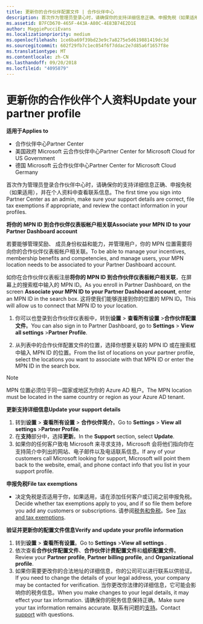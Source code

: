 ```yaml
---
title: 更新你的合作伙伴配置文件 | 合作伙伴中心
description: 首次作为管理员登录心时，请确保你的支持详细信息正确、申报免税（如果适用），并在个人资料中查看联系信息。
ms.assetid: B7FCD670-465F-443A-A80C-4E83B74E2D1E
author: MaggiePucciEvans
ms.localizationpriority: medium
ms.openlocfilehash: 1ce6ba69f39bd23e9c7a8275e5d619881419dc3d
ms.sourcegitcommit: 602f29fb7c1ec054f6f7ddac2e7d85a6f1657f8e
ms.translationtype: MT
ms.contentlocale: zh-CN
ms.lasthandoff: 09/20/2018
ms.locfileid: "4095879"
---
```

# <a name="update-your-partner-profile"></a><span data-ttu-id="84a86-103">更新你的合作伙伴个人资料</span><span class="sxs-lookup"><span data-stu-id="84a86-103">Update your partner profile</span></span>

**<span data-ttu-id="84a86-104">适用于</span><span class="sxs-lookup"><span data-stu-id="84a86-104">Applies to</span></span>**

-  <span data-ttu-id="84a86-105">合作伙伴中心</span><span class="sxs-lookup"><span data-stu-id="84a86-105">Partner Center</span></span>
-  <span data-ttu-id="84a86-106">美国政府 Microsoft 云合作伙伴中心</span><span class="sxs-lookup"><span data-stu-id="84a86-106">Partner Center for Microsoft Cloud for US Government</span></span>
-  <span data-ttu-id="84a86-107">德国 Microsoft 云合作伙伴中心</span><span class="sxs-lookup"><span data-stu-id="84a86-107">Partner Center for Microsoft Cloud Germany</span></span>

<span data-ttu-id="84a86-108">首次作为管理员登录合作伙伴中心时，请确保你的支持详细信息正确、申报免税（如果适用），并在个人资料中查看联系信息。</span><span class="sxs-lookup"><span data-stu-id="84a86-108">The first time you sign into Partner Center as an admin, make sure your support details are correct, file tax exemptions if appropriate, and review the contact information in your profiles.</span></span>


**<span data-ttu-id="84a86-109">将你的 MPN ID 到合作伙伴仪表板帐户相关联</span><span class="sxs-lookup"><span data-stu-id="84a86-109">Associate your MPN ID to your Partner Dashboard account</span></span>**

<span data-ttu-id="84a86-110">若要能够管理奖励、 成员身份权益和能力，并管理用户，你的 MPN 位置需要将向你的合作伙伴仪表板帐户相关联。</span><span class="sxs-lookup"><span data-stu-id="84a86-110">To be able to manage your incentives, membership benefits and competencies, and manage users, your MPN location needs to be associated to your Partner Dashboard account.</span></span>

<span data-ttu-id="84a86-111">如你在合作伙伴仪表板注册**将你的 MPN ID 到合作伙伴仪表板帐户相关联**，在屏幕上的搜索框中输入的 MPN ID。</span><span class="sxs-lookup"><span data-stu-id="84a86-111">As you enroll in Partner Dashboard, on the screen **Associate your MPN ID to your Partner Dashboard account**, enter an MPN ID in the search box.</span></span> <span data-ttu-id="84a86-112">这将使我们能够连接到你的位置的 MPN ID。</span><span class="sxs-lookup"><span data-stu-id="84a86-112">This will allow us to connect that MPN ID to your location.</span></span>

1. <span data-ttu-id="84a86-113">你可以也登录到合作伙伴仪表板中，转到**设置** &gt; **查看所有设置** &gt;**合作伙伴配置文件**。</span><span class="sxs-lookup"><span data-stu-id="84a86-113">You can also sign in to Partner Dashboard, go to **Settings** &gt; **View all settings** &gt;**Partner Profile**.</span></span>

2. <span data-ttu-id="84a86-114">从列表中的合作伙伴配置文件的位置，选择你想要关联的 MPN ID 或在搜索框中输入 MPN ID 的位置。</span><span class="sxs-lookup"><span data-stu-id="84a86-114">From the list of locations on your partner profile, select the locations you want to associate with that MPN ID or enter the MPN ID in the search box.</span></span>

>[!Note]
><span data-ttu-id="84a86-115">MPN 位置必须位于同一国家或地区为你的 Azure AD 租户。</span><span class="sxs-lookup"><span data-stu-id="84a86-115">The MPN location must be located in the same country or region as your Azure AD tenant.</span></span> 


**<span data-ttu-id="84a86-116">更新支持详细信息</span><span class="sxs-lookup"><span data-stu-id="84a86-116">Update your support details</span></span>** 

1.  <span data-ttu-id="84a86-117">转到**设置** &gt; **查看所有设置** &gt; **合作伙伴简介**。</span><span class="sxs-lookup"><span data-stu-id="84a86-117">Go to **Settings** &gt; **View all settings** &gt;**Partner Profile**.</span></span>
2.  <span data-ttu-id="84a86-118">在**支持**部分中，选择**更新**。</span><span class="sxs-lookup"><span data-stu-id="84a86-118">In the **Support** section, select **Update**.</span></span>
3.  <span data-ttu-id="84a86-119">如果你的任何客户致电 Microsoft 来寻求支持，Microsoft 会将他们指向你在支持简介中列出的网站、电子邮件以及电话联系信息。</span><span class="sxs-lookup"><span data-stu-id="84a86-119">If any of your customers call Microsoft looking for support, Microsoft will point them back to the website, email, and phone contact info that you list in your support profile.</span></span>

**<span data-ttu-id="84a86-120">申报免税</span><span class="sxs-lookup"><span data-stu-id="84a86-120">File tax exemptions</span></span>**

-   <span data-ttu-id="84a86-121">决定免税是否适用于你，如果适用，请在添加任何客户或订阅之前申报免税。</span><span class="sxs-lookup"><span data-stu-id="84a86-121">Decide whether tax exemptions apply to you, and if so file them before you add any customers or subscriptions.</span></span> <span data-ttu-id="84a86-122">请参阅[税务和免税](tax-and-tax-exemptions.md)。</span><span class="sxs-lookup"><span data-stu-id="84a86-122">See [Tax and tax exemptions](tax-and-tax-exemptions.md).</span></span>

**<span data-ttu-id="84a86-123">验证并更新你的配置文件信息</span><span class="sxs-lookup"><span data-stu-id="84a86-123">Verify and update your profile information</span></span>**

1.  <span data-ttu-id="84a86-124">转到**设置** &gt; **查看所有设置**。</span><span class="sxs-lookup"><span data-stu-id="84a86-124">Go to **Settings** &gt;**View all settings** .</span></span> 
2.  <span data-ttu-id="84a86-125">依次查看**合作伙伴配置文件**、**合作伙伴计费配置文件**和**组织配置文件**。</span><span class="sxs-lookup"><span data-stu-id="84a86-125">Review your **Partner profile**, **Partner billing profile**, and **Organizational profile**.</span></span>
3.  <span data-ttu-id="84a86-126">如果你需要更改你的合法地址的详细信息，你的公司可以进行联系以供验证。</span><span class="sxs-lookup"><span data-stu-id="84a86-126">If you need to change the details of your legal address, your company may be contacted for verification.</span></span> <span data-ttu-id="84a86-127">当你更改你法律的详细信息，它可能会影响你的税务信息。</span><span class="sxs-lookup"><span data-stu-id="84a86-127">When you make changes to your legal details, it may effect your tax information.</span></span> <span data-ttu-id="84a86-128">请确保你的税务信息保持正确。</span><span class="sxs-lookup"><span data-stu-id="84a86-128">Make sure your tax information remains accurate.</span></span> <span data-ttu-id="84a86-129">联系有问题的[支持](https://partner.microsoft.com/support/contact-support)。</span><span class="sxs-lookup"><span data-stu-id="84a86-129">Contact [support](https://partner.microsoft.com/support/contact-support) with questions.</span></span>

 

 



